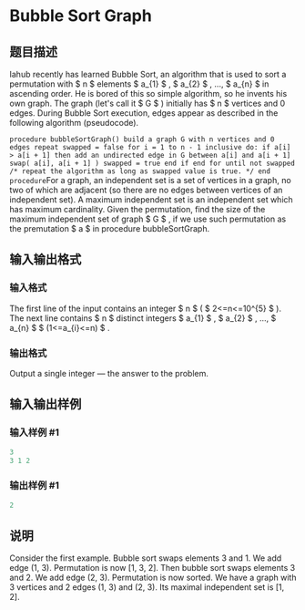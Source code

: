 # Bubble Sort Graph

## 题目描述

Iahub recently has learned Bubble Sort, an algorithm that is used to sort a permutation with $ n $ elements $ a_{1} $ , $ a_{2} $ , ..., $ a_{n} $ in ascending order. He is bored of this so simple algorithm, so he invents his own graph. The graph (let's call it $ G $ ) initially has $ n $ vertices and 0 edges. During Bubble Sort execution, edges appear as described in the following algorithm (pseudocode).

`procedure bubbleSortGraph() build a graph G with n vertices and 0 edges repeat swapped = false for i = 1 to n - 1 inclusive do: if a[i] > a[i + 1] then add an undirected edge in G between a[i] and a[i + 1] swap( a[i], a[i + 1] ) swapped = true end if end for until not swapped  /* repeat the algorithm as long as swapped value is true. */ end procedure`For a graph, an independent set is a set of vertices in a graph, no two of which are adjacent (so there are no edges between vertices of an independent set). A maximum independent set is an independent set which has maximum cardinality. Given the permutation, find the size of the maximum independent set of graph $ G $ , if we use such permutation as the premutation $ a $ in procedure bubbleSortGraph.

## 输入输出格式

### 输入格式

The first line of the input contains an integer $ n $ ( $ 2<=n<=10^{5} $ ). The next line contains $ n $ distinct integers $ a_{1} $ , $ a_{2} $ , ..., $ a_{n} $ $ (1<=a_{i}<=n) $ .

### 输出格式

Output a single integer — the answer to the problem.

## 输入输出样例

### 输入样例 #1

```cpp
3
3 1 2

```
### 输出样例 #1

```cpp
2

```
## 说明

Consider the first example. Bubble sort swaps elements 3 and 1. We add edge (1, 3). Permutation is now \[1, 3, 2\]. Then bubble sort swaps elements 3 and 2. We add edge (2, 3). Permutation is now sorted. We have a graph with 3 vertices and 2 edges (1, 3) and (2, 3). Its maximal independent set is \[1, 2\].

